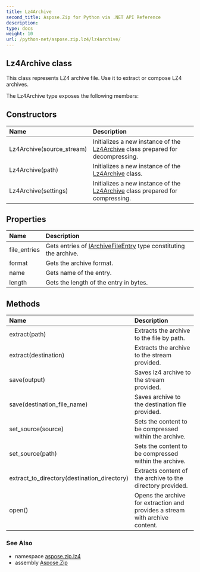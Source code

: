 ```yaml
---
title: Lz4Archive
second_title: Aspose.Zip for Python via .NET API Reference
description: 
type: docs
weight: 10
url: /python-net/aspose.zip.lz4/lz4archive/
---
```


## Lz4Archive class

This class represents LZ4 archive file. Use it to extract or compose LZ4 archives.

The Lz4Archive type exposes the following members:
## Constructors
| Name | Description |
| :- | :- |
|Lz4Archive(source_stream)|Initializes a new instance of the [Lz4Archive](/zip/python-net/aspose.zip.lz4/lz4archive/) class prepared for decompressing.|
|Lz4Archive(path)|Initializes a new instance of the [Lz4Archive](/zip/python-net/aspose.zip.lz4/lz4archive/) class.|
|Lz4Archive(settings)|Initializes a new instance of the [Lz4Archive](/zip/python-net/aspose.zip.lz4/lz4archive/) class prepared for compressing.|
## Properties
| Name | Description |
| :- | :- |
|file_entries|Gets entries of [IArchiveFileEntry](/zip/python-net/aspose.zip/iarchivefileentry/) type constituting the archive.|
|format|Gets the archive format.|
|name|Gets name of the entry.|
|length|Gets the length of the entry in bytes.|
## Methods
| Name | Description |
| :- | :- |
|extract(path)|Extracts the archive to the file by path.|
|extract(destination)|Extracts the archive to the stream provided.|
|save(output)|Saves lz4 archive to the stream provided.|
|save(destination_file_name)|Saves archive to the destination file provided.|
|set_source(source)|Sets the content to be compressed within the archive.|
|set_source(path)|Sets the content to be compressed within the archive.|
|extract_to_directory(destination_directory)|Extracts content of the archive to the directory provided.|
|open()|Opens the archive for extraction and provides a stream with archive content.|

### See Also

* namespace [aspose.zip.lz4](/zip/python-net/aspose.zip.lz4/)
* assembly [Aspose.Zip](/zip/python-net/)

